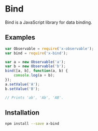 # Bind

Bind is a JavaScript library for data binding.

## Examples

```js
var Observable = require('x-observable');
var bind = require('x-bind');

var a = new Observable('a');
var b = new Observable('b');
bind([a, b], function(a, b) {
	console.log(a + b);
});
a.setValue('A');
b.setValue('B');

// Prints 'ab', 'Ab', 'AB'.
```

## Installation

```sh
npm install --save x-bind
```